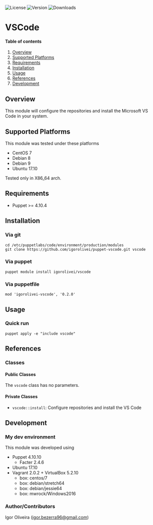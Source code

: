 ![License](https://img.shields.io/badge/license-Apache%202-blue.svg) ![Version](https://img.shields.io/puppetforge/v/igorolivei/vscode.svg) ![Downloads](https://img.shields.io/puppetforge/dt/igorolivei/vscode.svg)
# VSCode

#### Table of contents

1. [Overview](#overview)
2. [Supported Platforms](#supported-platforms)
3. [Requirements](#requirements)
4. [Installation](#installation)
5. [Usage](#usage)
6. [References](#references)
7. [Development](#development)

## Overview

This module will configure the repositories and install the Microsoft VS Code in your system.

## Supported Platforms

This module was tested under these platforms

- CentOS 7
- Debian 8
- Debian 9
- Ubuntu 17.10

Tested only in X86_64 arch.  

## Requirements

- Puppet >= 4.10.4

## Installation

### Via git

    cd /etc/puppetlabs/code/environment/production/modules
    git clone https://github.com/igorolivei/puppet-vscode.git vscode

### Via puppet

    puppet module install igorolivei/vscode

### Via puppetfile

    mod 'igorolivei-vscode', '0.2.0'

## Usage

### Quick run

    puppet apply -e "include vscode"

## References

### Classes

#### Public Classes

The `vscode` class has no parameters.

#### Private Classes

- `vscode::install`: Configure repositories and install the VS Code

## Development

### My dev environment

This module was developed using

- Puppet 4.10.10
    - Facter 2.4.6
- Ubuntu 17.10
- Vagrant 2.0.2 + VirtualBox 5.2.10
    - box: centos/7
    - box: debian/stretch64
    - box: debian/jessie64
    - box: mwrock/Windows2016

### Author/Contributors

Igor Oliveira (igor.bezerra96@gmail.com)
